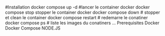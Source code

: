 #Installation
docker compose up -d
#lancer le container docker
docker compose stop
stopper le container docker
docker compose down # stopper et clean le container
docker compose restart # redemarre le conatiner
docker compose ps # liste les images du conatiners
...
Prerequisites
Docker
Docker Compose
NODE.JS